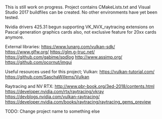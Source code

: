 This is still work on progress.
Project contains CMakeLists.txt and Visual Studio 2017 buildfiles can be created. No other environments have yet been tested.

Nvidia drivers 425.31 begun supporting VK_NVX_raytracing extensions on Pascal generation graphics cards also, not exclusive feature for 20xx cards anymore.

External libraries:
https://www.lunarg.com/vulkan-sdk/
https://www.glfw.org/
https://glm.g-truc.net/
https://github.com/gabime/spdlog
http://www.assimp.org/
https://github.com/ocornut/imgui

Useful resources used for this project;
Vulkan:
https://vulkan-tutorial.com/
https://github.com/SaschaWillems/Vulkan

Raytracing and NV RTX:
http://www.pbr-book.org/3ed-2018/contents.html
https://developer.nvidia.com/rtx/raytracing/vkray
https://devblogs.nvidia.com/vulkan-raytracing/
https://developer.nvidia.com/books/raytracing/raytracing_gems_preview

TODO: Change project name to something else
